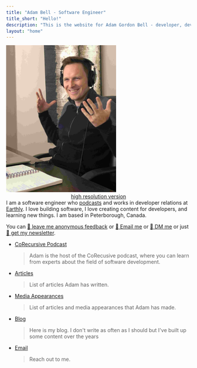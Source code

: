 ```yaml
---
title: "Adam Bell - Software Engineer"
title_short: "Hello!"
description: "This is the website for Adam Gordon Bell - developer, developer relations engineer, podcaster, and human."
layout: "home"
---
```

<div class="row">
<div class="col-md-4">
<img src="/images/profiles/IMG_1205_web.jpg" height="400px" width="300px" alt="Adam Bell"><br/>
<center><a href="/images/profiles/IMG_1205.jpg">high resolution version</a></center>
</div>
<div class="col-md-8">  
I am a software engineer who <a href="https://corecursive.com/">podcasts</a> and works in developer relations at <a href="https://earthly.dev">Earthly</a>.  I love building software, I love creating content for developers, and learning new things.  I am based in Peterborough, Canada.  

You can <a href="https://www.admonymous.co/adamgordonbell">📝 leave me anonymous feedback</a> or <a href="mailto:adam@corecursive.com">📧 Email me</a> or <a href="https://twitter.com/adamgordonbell">💬 DM me</a> or just <a href="https://newsletter.corecursive.com/">📰 get my newsletter</a>.


- [CoRecursive Podcast](https://corecursive.com/)

    >  Adam is the host of the CoRecusive podcast, where you can learn from experts about the field of software development.

- [Articles](/articles/)

    >  List of articles Adam has written.

- [Media Appearances](/media/)

    >  List of articles and media appearances that Adam has made.

- [Blog](/blog/)

    >  Here is my blog.  I don't write as often as I should but I've built up some content over the years
- [Email](mailto:adam@corecursive.com)

    > Reach out to me.

</div>
</div>